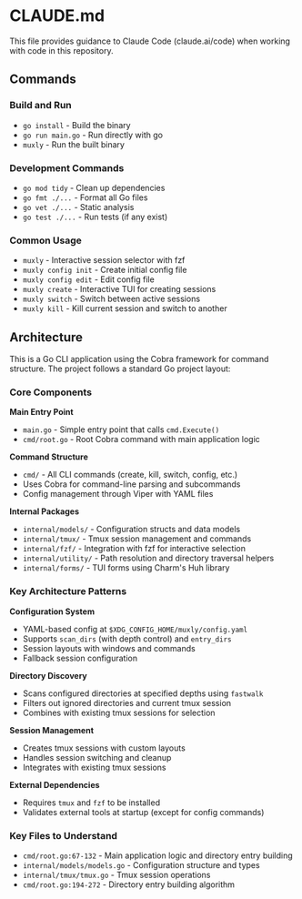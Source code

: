 # CLAUDE.md

This file provides guidance to Claude Code (claude.ai/code) when working with code in this repository.

## Commands

### Build and Run
- `go install` - Build the binary
- `go run main.go` - Run directly with go
- `muxly` - Run the built binary

### Development Commands
- `go mod tidy` - Clean up dependencies
- `go fmt ./...` - Format all Go files
- `go vet ./...` - Static analysis
- `go test ./...` - Run tests (if any exist)

### Common Usage
- `muxly` - Interactive session selector with fzf
- `muxly config init` - Create initial config file
- `muxly config edit` - Edit config file
- `muxly create` - Interactive TUI for creating sessions
- `muxly switch` - Switch between active sessions
- `muxly kill` - Kill current session and switch to another

## Architecture

This is a Go CLI application using the Cobra framework for command structure. The project follows a standard Go project layout:

### Core Components

**Main Entry Point**
- `main.go` - Simple entry point that calls `cmd.Execute()`
- `cmd/root.go` - Root Cobra command with main application logic

**Command Structure**
- `cmd/` - All CLI commands (create, kill, switch, config, etc.)
- Uses Cobra for command-line parsing and subcommands
- Config management through Viper with YAML files

**Internal Packages**
- `internal/models/` - Configuration structs and data models
- `internal/tmux/` - Tmux session management and commands
- `internal/fzf/` - Integration with fzf for interactive selection
- `internal/utility/` - Path resolution and directory traversal helpers
- `internal/forms/` - TUI forms using Charm's Huh library

### Key Architecture Patterns

**Configuration System**
- YAML-based config at `$XDG_CONFIG_HOME/muxly/config.yaml`
- Supports `scan_dirs` (with depth control) and `entry_dirs`
- Session layouts with windows and commands
- Fallback session configuration

**Directory Discovery**
- Scans configured directories at specified depths using `fastwalk`
- Filters out ignored directories and current tmux session
- Combines with existing tmux sessions for selection

**Session Management**
- Creates tmux sessions with custom layouts
- Handles session switching and cleanup
- Integrates with existing tmux sessions

**External Dependencies**
- Requires `tmux` and `fzf` to be installed
- Validates external tools at startup (except for config commands)

### Key Files to Understand

- `cmd/root.go:67-132` - Main application logic and directory entry building
- `internal/models/models.go` - Configuration structure and types
- `internal/tmux/tmux.go` - Tmux session operations
- `cmd/root.go:194-272` - Directory entry building algorithm
